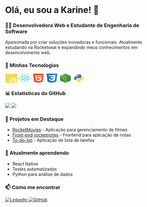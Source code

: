 # Olá, eu sou a Karine! 👋

### 👩‍💻 Desenvolvedora Web e Estudante de Engenharia de Software

Apaixonada por criar soluções inovadoras e funcionais. Atualmente estudando na Rocketseat e expandindo meus conhecimentos em desenvolvimento web.

### 🚀 Minhas Tecnologias

<div style="display: inline_block">
  <img align="center" alt="JavaScript" height="30" width="40" src="https://raw.githubusercontent.com/devicons/devicon/master/icons/javascript/javascript-plain.svg">
  <img align="center" alt="React" height="30" width="40" src="https://raw.githubusercontent.com/devicons/devicon/master/icons/react/react-original.svg">
  <img align="center" alt="HTML" height="30" width="40" src="https://raw.githubusercontent.com/devicons/devicon/master/icons/html5/html5-original.svg">
  <img align="center" alt="CSS" height="30" width="40" src="https://raw.githubusercontent.com/devicons/devicon/master/icons/css3/css3-original.svg">
  <img align="center" alt="Node.js" height="30" width="40" src="https://raw.githubusercontent.com/devicons/devicon/master/icons/nodejs/nodejs-original.svg">
  <img align="center" alt="Python" height="30" width="40" src="https://raw.githubusercontent.com/devicons/devicon/master/icons/python/python-original.svg">
</div>

### 📊 Estatísticas do GitHub

<div>
  <img height="180em" src="https://github-readme-stats.vercel.app/api?username=Karineprates&show_icons=true&theme=radical&include_all_commits=true&count_private=true"/>
  <img height="180em" src="https://github-readme-stats.vercel.app/api/top-langs/?username=Karineprates&layout=compact&langs_count=7&theme=radical"/>
</div>

### 🔭 Projetos em Destaque

- [RocketMovies](https://github.com/Karineprates/RocketMovies)  - Aplicação para gerenciamento de filmes
- [Front-end-rocketnotes](https://github.com/Karineprates/Front-end-rocketnotes)  - Frontend para aplicação de notas
- [To-do-list](https://github.com/Karineprates/To-do-list)  - Aplicação de lista de tarefas

### 🌱 Atualmente aprendendo

- React Native
- Testes automatizados
- Python para análise de dados

### 📫 Como me encontrar

[![LinkedIn](https://img.shields.io/badge/-LinkedIn-blue?style=flat-square&logo=Linkedin&logoColor=white&link=https://www.linkedin.com/in/karine-prates-7202a121a/) ](https://www.linkedin.com/in/karine-prates-7202a121a/) 
[![GitHub](https://img.shields.io/github/followers/Karineprates?label=follow&style=social) ](https://github.com/Karineprates) 


